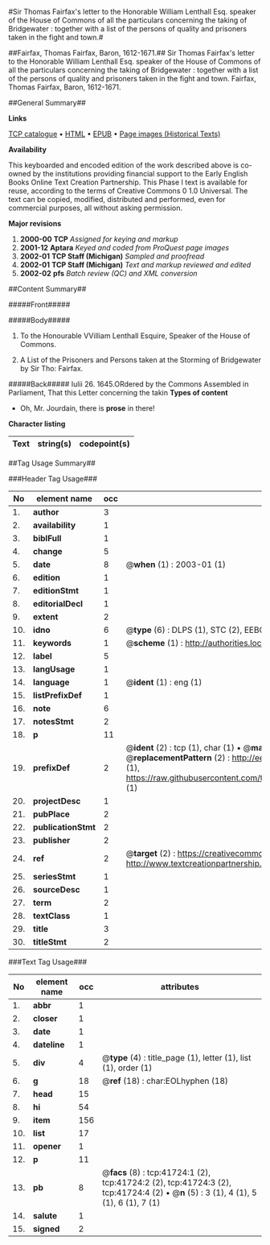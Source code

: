 #Sir Thomas Fairfax's letter to the Honorable William Lenthall Esq. speaker of the House of Commons of all the particulars concerning the taking of Bridgewater : together with a list of the persons of quality and prisoners taken in the fight and town.#

##Fairfax, Thomas Fairfax, Baron, 1612-1671.##
Sir Thomas Fairfax's letter to the Honorable William Lenthall Esq. speaker of the House of Commons of all the particulars concerning the taking of Bridgewater : together with a list of the persons of quality and prisoners taken in the fight and town.
Fairfax, Thomas Fairfax, Baron, 1612-1671.

##General Summary##

**Links**

[TCP catalogue](http://www.ota.ox.ac.uk/tcp/)  • 
[HTML](http://tei.it.ox.ac.uk/tcp/Texts-HTML/free/A40/A40277.html)  • 
[EPUB](http://tei.it.ox.ac.uk/tcp/Texts-EPUB/free/A40/A40277.epub) • 
[Page images (Historical Texts)](https://data.historicaltexts.jisc.ac.uk/view?pubId=eebo-08744144e&pageId=eebo-08744144e-41724-1)

**Availability**

This keyboarded and encoded edition of the
	       work described above is co-owned by the institutions
	       providing financial support to the Early English Books
	       Online Text Creation Partnership. This Phase I text is
	       available for reuse, according to the terms of Creative
	       Commons 0 1.0 Universal. The text can be copied,
	       modified, distributed and performed, even for
	       commercial purposes, all without asking permission.

**Major revisions**

1. __2000-00__ __TCP__ *Assigned for keying and markup*
1. __2001-12__ __Aptara__ *Keyed and coded from ProQuest page images*
1. __2002-01__ __TCP Staff (Michigan)__ *Sampled and proofread*
1. __2002-01__ __TCP Staff (Michigan)__ *Text and markup reviewed and edited*
1. __2002-02__ __pfs__ *Batch review (QC) and XML conversion*

##Content Summary##

#####Front#####

#####Body#####

1. To the Honourable VVilliam Lenthall
Esquire, Speaker of the House of
Commons.

1. A List of the Prisoners and Persons taken
at the Storming of Bridgewater
by Sir Tho: Fairfax.

#####Back#####
Iulii 26. 1645.ORdered by the Commons Assembled
in Parliament, That this Letter
concerning the takin
**Types of content**

  * Oh, Mr. Jourdain, there is **prose** in there!

**Character listing**


|Text|string(s)|codepoint(s)|
|---|---|---|

##Tag Usage Summary##

###Header Tag Usage###

|No|element name|occ|attributes|
|---|---|---|---|
|1.|__author__|3||
|2.|__availability__|1||
|3.|__biblFull__|1||
|4.|__change__|5||
|5.|__date__|8| @__when__ (1) : 2003-01 (1)|
|6.|__edition__|1||
|7.|__editionStmt__|1||
|8.|__editorialDecl__|1||
|9.|__extent__|2||
|10.|__idno__|6| @__type__ (6) : DLPS (1), STC (2), EEBO-CITATION (1), OCLC (1), VID (1)|
|11.|__keywords__|1| @__scheme__ (1) : http://authorities.loc.gov/ (1)|
|12.|__label__|5||
|13.|__langUsage__|1||
|14.|__language__|1| @__ident__ (1) : eng (1)|
|15.|__listPrefixDef__|1||
|16.|__note__|6||
|17.|__notesStmt__|2||
|18.|__p__|11||
|19.|__prefixDef__|2| @__ident__ (2) : tcp (1), char (1)  •  @__matchPattern__ (2) : ([0-9\-]+):([0-9IVX]+) (1), (.+) (1)  •  @__replacementPattern__ (2) : http://eebo.chadwyck.com/downloadtiff?vid=$1&page=$2 (1), https://raw.githubusercontent.com/textcreationpartnership/Texts/master/tcpchars.xml#$1 (1)|
|20.|__projectDesc__|1||
|21.|__pubPlace__|2||
|22.|__publicationStmt__|2||
|23.|__publisher__|2||
|24.|__ref__|2| @__target__ (2) : https://creativecommons.org/publicdomain/zero/1.0/ (1), http://www.textcreationpartnership.org/docs/. (1)|
|25.|__seriesStmt__|1||
|26.|__sourceDesc__|1||
|27.|__term__|2||
|28.|__textClass__|1||
|29.|__title__|3||
|30.|__titleStmt__|2||


###Text Tag Usage###

|No|element name|occ|attributes|
|---|---|---|---|
|1.|__abbr__|1||
|2.|__closer__|1||
|3.|__date__|1||
|4.|__dateline__|1||
|5.|__div__|4| @__type__ (4) : title_page (1), letter (1), list (1), order (1)|
|6.|__g__|18| @__ref__ (18) : char:EOLhyphen (18)|
|7.|__head__|15||
|8.|__hi__|54||
|9.|__item__|156||
|10.|__list__|17||
|11.|__opener__|1||
|12.|__p__|11||
|13.|__pb__|8| @__facs__ (8) : tcp:41724:1 (2), tcp:41724:2 (2), tcp:41724:3 (2), tcp:41724:4 (2)  •  @__n__ (5) : 3 (1), 4 (1), 5 (1), 6 (1), 7 (1)|
|14.|__salute__|1||
|15.|__signed__|2||
